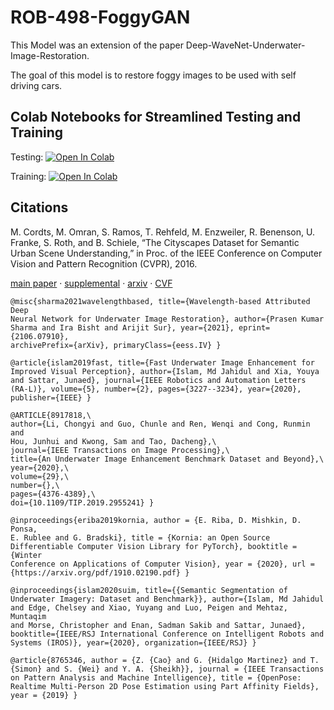 # ROB-498-FoggyGAN
This Model was an extension of the paper Deep-WaveNet-Underwater-Image-Restoration.

The goal of this model is to restore foggy images to be used with self driving cars.

## Colab Notebooks for Streamlined Testing and Training
Testing: [![Open In Colab](https://colab.research.google.com/assets/colab-badge.svg)](https://colab.research.google.com/drive/10SaXf-RU5M3X20gxdT8FU9bMSQfnAzeE#scrollTo=GBOb1zRbII-Z)

Training: [![Open In Colab](https://colab.research.google.com/assets/colab-badge.svg)]([https://colab.research.google.com/drive/10SaXf-RU5M3X20gxdT8FU9bMSQfnAzeE#scrollTo=GBOb1zRbII-Z](https://colab.research.google.com/drive/169w6pYdfSgdUkYB5ZpmBqAoOgFLwkwfM#scrollTo=FkOpJC5-pL92))

## Citations
M. Cordts, M. Omran, S. Ramos, T. Rehfeld, M. Enzweiler, R. Benenson, U. Franke, S. Roth, and B. Schiele, “The Cityscapes Dataset for Semantic Urban Scene Understanding,” in Proc. of the IEEE Conference on Computer Vision and Pattern Recognition (CVPR), 2016.

[main paper](https://www.cityscapes-dataset.com/wordpress/wp-content/papercite-data/pdf/cordts2016cityscapes.pdf) · [supplemental](https://www.cityscapes-dataset.com/wordpress/wp-content/papercite-data/pdf/cordts2016cityscapes-supplemental.pdf) · [arxiv](http://arxiv.org/abs/1604.01685) · [CVF](http://www.cv-foundation.org/openaccess/content_cvpr_2016/html/Cordts_The_Cityscapes_Dataset_CVPR_2016_paper.html)

```
@misc{sharma2021wavelengthbased, title={Wavelength-based Attributed Deep
Neural Network for Underwater Image Restoration}, author={Prasen Kumar
Sharma and Ira Bisht and Arijit Sur}, year={2021}, eprint={2106.07910},
archivePrefix={arXiv}, primaryClass={eess.IV} }

@article{islam2019fast, title={Fast Underwater Image Enhancement for
Improved Visual Perception}, author={Islam, Md Jahidul and Xia, Youya
and Sattar, Junaed}, journal={IEEE Robotics and Automation Letters
(RA-L)}, volume={5}, number={2}, pages={3227--3234}, year={2020},
publisher={IEEE} }

@ARTICLE{8917818,\
author={Li, Chongyi and Guo, Chunle and Ren, Wenqi and Cong, Runmin and
Hou, Junhui and Kwong, Sam and Tao, Dacheng},\
journal={IEEE Transactions on Image Processing},\
title={An Underwater Image Enhancement Benchmark Dataset and Beyond},\
year={2020},\
volume={29},\
number={},\
pages={4376-4389},\
doi={10.1109/TIP.2019.2955241} }

@inproceedings{eriba2019kornia, author = {E. Riba, D. Mishkin, D. Ponsa,
E. Rublee and G. Bradski}, title = {Kornia: an Open Source
Differentiable Computer Vision Library for PyTorch}, booktitle = {Winter
Conference on Applications of Computer Vision}, year = {2020}, url =
{https://arxiv.org/pdf/1910.02190.pdf} }

@inproceedings{islam2020suim, title={{Semantic Segmentation of
Underwater Imagery: Dataset and Benchmark}}, author={Islam, Md Jahidul
and Edge, Chelsey and Xiao, Yuyang and Luo, Peigen and Mehtaz, Muntaqim
and Morse, Christopher and Enan, Sadman Sakib and Sattar, Junaed},
booktitle={IEEE/RSJ International Conference on Intelligent Robots and
Systems (IROS)}, year={2020}, organization={IEEE/RSJ} }

@article{8765346, author = {Z. {Cao} and G. {Hidalgo Martinez} and T.
{Simon} and S. {Wei} and Y. A. {Sheikh}}, journal = {IEEE Transactions
on Pattern Analysis and Machine Intelligence}, title = {OpenPose:
Realtime Multi-Person 2D Pose Estimation using Part Affinity Fields},
year = {2019} }
```

